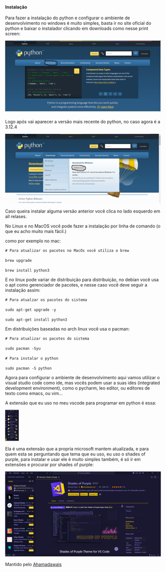 <h4>Instalação</h4>

Para fazer a instalação do python e configurar o ambiente de desenvolvimento no windows é muito simples, basta ir no site oficial do python e baixar o instalador clicando em downloads como nesse print screen:

<img src="https://github.com/BrunoCiccarino/python4noobs/blob/main/instala%C3%A7%C3%A3o/img/pythoninstall1.jpg" alt="Instalação do python">

Logo após vai aparecer a versão mais recente do python, no caso agora é a 3.12.4

<img src="https://github.com/BrunoCiccarino/python4noobs/blob/main/instala%C3%A7%C3%A3o/img/pythoninstall2.jpg">

Caso queira instalar alguma versão anterior você clica no lado esquerdo em all relases.  

No Linux e no MacOS você pode fazer a instalação por linha de comando (o que eu acho muito mais fácil.)

como por exemplo no mac:

```
# Para atualizar os pacotes no MacOs você utiliza o brew

brew upgrade

brew install python3
```

E no linux pode variar de distribuição para distribuição, no debian você usa o apt como gerenciador de pacotes, e nesse caso você deve seguir a instalação assim:

```
# Para atualzar os pacotes do sistema

sudo apt-get upgrade -y

sudo apt-get install python3

```

Em distribuições baseadas no arch linux você usa o pacman:

```
# Para atualizar os pacotes do sistema

sudo pacman -Syu

# Para instalar o python

sudo pacman -S python
```

Agora para configurar o ambiente de desenvolvimento aqui vamos utilizar o visual studio code como ide, mas vocês podem usar a suas ides (integrated development environment), como o pycharm, leo editor, ou editores de texto como emacs, ou vim...

A extensão que eu uso no meu vscode para programar em python é essa: 

<img src="https://github.com/BrunoCiccarino/python4noobs/blob/main/instala%C3%A7%C3%A3o/img/extens%C3%A3opy.jpg" style="height: 100px">

Ela é uma extensão que a propria microsoft mantem atualizada, e para quem esta se perguntando que tema que eu uso, eu uso o shades of purple, para instalar e usar ele é muito simples também, é só ir em extensões e procurar por shades of purple:

<img src="https://github.com/BrunoCiccarino/python4noobs/blob/main/instala%C3%A7%C3%A3o/img/vstheme.jpg">

Mantido pelo <a href="https://github.com/ahmadawais">Ahamadawais</a>
